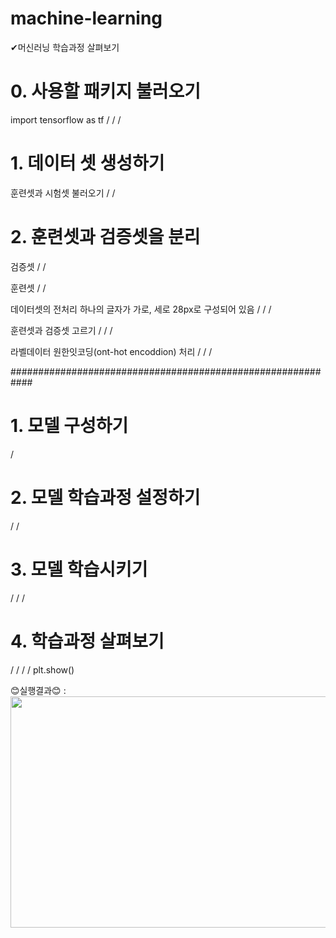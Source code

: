 # machine-learning
✔머신러닝 학습과정 살펴보기

# 0. 사용할 패키지 불러오기
import tensorflow as tf
/
/
/

# 1. 데이터 셋 생성하기
훈련셋과 시험셋 불러오기
/
/

# 2. 훈련셋과 검증셋을 분리
검증셋
/
/

훈련셋
/
/

데이터셋의 전처리
하나의 글자가 가로, 세로 28px로 구성되어 있음
/
/
/

훈련셋과 검증셋 고르기
/
/
/

라벨데이터 원한잇코딩(ont-hot encoddion) 처리
/
/
/

############################################################

# 1. 모델 구성하기
/

# 2. 모델 학습과정 설정하기
/
/

# 3. 모델 학습시키기
/
/
/

# 4. 학습과정 살펴보기
/
/
/
/
plt.show()

😊실행결과😊 : 
<img src="https://user-images.githubusercontent.com/90026605/139187509-1fbfee41-f7b2-4910-ac22-efb4c7dd5e15.png"  width="700" height="370" align="left">
